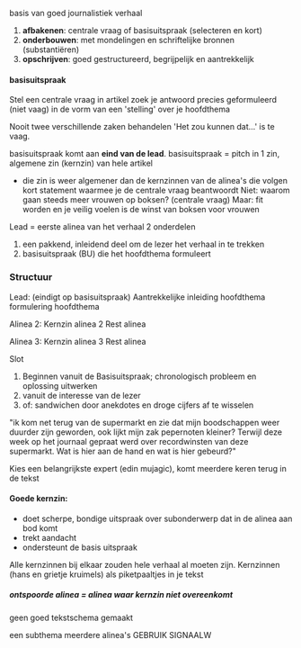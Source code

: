 basis van goed journalistiek verhaal
1. **afbakenen**: centrale vraag of basisuitspraak (selecteren en kort)
2. **onderbouwen**: met mondelingen en schriftelijke bronnen (substantiëren)
3. **opschrijven**: goed gestructureerd, begrijpelijk en aantrekkelijk

#### basisuitspraak
Stel een centrale vraag in artikel zoek je antwoord
precies geformuleerd (niet vaag) in de vorm van een 'stelling' over je hoofdthema

Nooit twee verschillende zaken behandelen
'Het zou kunnen dat...' is te vaag.

basisuitspraak komt aan **eind van de lead**.
basisuitspraak = pitch in 1 zin, algemene zin (kernzin) van hele artikel
- die zin is weer algemener dan de kernzinnen van de alinea's die volgen
kort statement waarmee je de centrale vraag beantwoordt
Niet: waarom gaan steeds meer vrouwen op boksen? (centrale vraag)
Maar: fit worden en je veilig voelen is de winst van boksen voor vrouwen

Lead = eerste alinea van het verhaal
2 onderdelen 
1. een pakkend, inleidend deel om de lezer het verhaal in te trekken
2. basisuitspraak (BU) die het hoofdthema formuleert


### Structuur

Lead: (eindigt op basisuitspraak)
Aantrekkelijke inleiding hoofdthema
formulering hoofdthema

Alinea 2:
Kernzin alinea 2
Rest alinea

Alinea 3:
Kernzin alinea 3
Rest alinea

Slot




1. Beginnen vanuit de Basisuitspraak; chronologisch probleem en oplossing uitwerken
2. vanuit de interesse van de lezer
3. of: sandwichen door anekdotes en droge cijfers af te wisselen


"ik kom net terug van de supermarkt en zie dat mijn boodschappen weer duurder zijn geworden, ook lijkt mijn zak pepernoten kleiner? Terwijl deze week op het journaal gepraat werd over recordwinsten van deze supermarkt. Wat is hier aan de hand en wat is hier gebeurd?"


Kies een belangrijkste expert (edin mujagic), komt meerdere keren terug in de tekst

#### Goede kernzin:
- doet scherpe, bondige uitspraak over subonderwerp dat in de alinea aan bod komt
- trekt aandacht
- ondersteunt de basis uitspraak

Alle kernzinnen bij elkaar zouden hele verhaal al moeten zijn.
Kernzinnen (hans en grietje kruimels) als piketpaaltjes in je tekst

##### ontspoorde alinea = alinea waar kernzin niet overeenkomt
geen goed tekstschema gemaakt



een subthema meerdere alinea's GEBRUIK SIGNAALW
